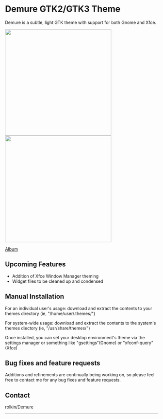 Demure GTK2/GTK3 Theme
================

Demure is a subtle, light GTK theme with support for both Gnome and Xfce.

<img src="http://i.imgur.com/U2IMIAs.png" width="350px">
<img src="http://i.imgur.com/R36HTCl.png" width="350px">

[Album](http://imgur.com/a/5EjFr)

## Upcoming Features

- Addition of Xfce Window Manager theming
- Widget files to be cleaned up and condensed

## Manual Installation

For an individual user's usage: download and extract the contents to your themes directory (ie, "/home/user/.themes/")

For system-wide usage: download and extract the contents to the system's themes diectory (ie, "/usr/share/themes/")

Once installed, you can set your desktop environment's theme via the settings manager or something like "gsettings"(Gnome) or "xfconf-query"(Xfce)

## Bug fixes and feature requests

Additions and refinements are continually being working on, so please feel free to contact me for any bug fixes and feature requests.

## Contact

[rolkin/Demure](https://github.com/rolkin/Demure)

-----------
